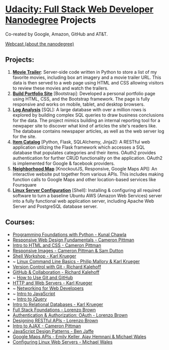 # [Udacity: Full Stack Web Developer Nanodegree](https://www.udacity.com/course/full-stack-web-developer-nanodegree--nd004) Projects
Co-reated by Google, Amazon, GitHub and AT&T.

[Webcast (about the nanodegree)](https://github.com/udacity/ipnd-webcasts/tree/master/Intro-To-Other-Nanodegrees/Full-Stack-Web-Developer)


## Projects:
1. [**Movie Trailer**](https://hossam-magdy.github.io/fsnd-projects/1.MovieTrailerA): Server-side code written in Python to store a list of my favorite movies, including box art imagery and a movie trailer URL. This data is then served to a web page using HTML and CSS allowing visitors to review these movies and watch the trailers.
2. [**Build Portfolio Site**](https://hossam-magdy.github.io/fsnd-projects/2.BuildPortfolioSite) [Bootstrap]: Developed a personal portfolio page using HTML, CSS, and the Bootstrap framework. The page is fully responsive and works on mobile, tablet, and desktop browsers.
3. [**Log Analysis**](https://hossam-magdy.github.io/fsnd-projects/3.LogAnalysis) [SQL]: A  large database with over a million rows is explored by building complex SQL queries to draw business conclusions for the data. The project mimics building an internal reporting tool for a newpaper site to discover what kind of articles the site's readers like. The database contains newspaper articles, as well as the web server log for the site.
4. [**Item Catalog**](https://hossam-magdy.github.io/fsnd-projects/4.ItemCatalog) [Python, Flask, SQLAlchemy, Jinja2]: A RESTful web application utilizing the Flask framework which accesses a SQL database that populates categories and their items. OAuth2 provides authentication for further CRUD functionality on the application. OAuth2 is implemented for Google & facebook providers.
5. [**Neighborhood Map**](https://hossam-magdy.github.io/fsnd-projects/5.NeighborhoodMap) [KnockoutJS, Responsive, Google Maps API]: An interactive website put together from various APIs. This includes making function calls to Google Maps and other location-based services like Foursquare
6. [**Linux Server Configuration**](https://hossam-magdy.github.io/fsnd-projects/6.LinuxServerConfiguration) [Shell]: Installing & configuring all required software to turn a baseline Ubuntu AWS (Amazon Web Services) server into a fully functional web application server, including Apache Web Server and PostgreSQL database server.


## Courses:
- [Programming Foundations with Python - Kunal Chawla](https://www.udacity.com/course/programming-foundations-with-python--ud036)
- [Responsive Web Design Fundamentals - Cameron Pittman](https://www.udacity.com/course/responsive-web-design-fundamentals--ud893)
- [Intro to HTML and CSS - Cameron Pittman](https://www.udacity.com/course/intro-to-html-and-css--ud304)
- [Responsive Images - Cameron Pittman & Sam Dutton](https://www.udacity.com/course/responsive-images--ud882)
- [Shell Workshop - Karl Krueger](https://www.udacity.com/course/shell-workshop--ud206)
- ~ [Linux Command Line Basics - Philip Mallory & Karl Krueger](https://www.udacity.com/course/linux-command-line-basics--ud595)
- [Version Control with Git - Richard Kalehoff](https://www.udacity.com/course/version-control-with-git--ud123)
- [GitHub & Collaboration - Richard Kalehoff](https://www.udacity.com/course/github-collaboration--ud456)
- ~ [How to Use Git and GitHub](https://www.udacity.com/course/how-to-use-git-and-github--ud775)
- [HTTP and Web Servers - Karl Krueger](https://www.udacity.com/course/http-web-servers--ud303)
- ~ [Networking for Web Developers](https://www.udacity.com/course/networking-for-web-developers--ud256)
- ~ [Intro to JavaScript](https://www.udacity.com/course/intro-to-javascript--ud803)
- ~ [Intro to jQuery](https://www.udacity.com/course/intro-to-jquery--ud245)
- [Intro to Relational Databases - Karl Krueger](https://www.udacity.com/course/intro-to-relational-databases--ud197)
- [Full Stack Foundations - Lorenzo Brown](https://www.udacity.com/course/full-stack-foundations--ud088)
- [Authentication & Authorization: OAuth - Lorenzo Brown](https://www.udacity.com/course/authentication-authorization-oauth--ud330)
- [Designing RESTful APIs - Lorenzo Brown](https://www.udacity.com/course/designing-restful-apis--ud388)
- [Intro to AJAX - Cameron Pittman](https://www.udacity.com/course/intro-to-ajax--ud110)
- [JavaScript Design Patterns - Ben Jaffe](https://www.udacity.com/course/javascript-design-patterns--ud989)
- [Google Maps APIs - Emily Keller, Ajay Hemnani & Michael Wales](https://www.udacity.com/course/google-maps-apis--ud864)
- [Configuring Linux Web Servers - Michael Wales](https://www.udacity.com/course/configuring-linux-web-servers--ud299)

